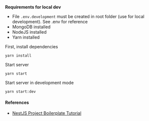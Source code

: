 **Requirements for local dev**
- File ```.env.development``` must be created in root folder (use for local development). See .env for reference
- MongoDB installed
- NodeJS installed
- Yarn installed

First, install dependencies
```
yarn install
```

Start server
```
yarn start
```

Start server in development mode

```
yarn start:dev
```

#### References
- [NestJS Project Boilerplate Tutorial](https://viblo.asia/p/setup-boilerplate-cho-du-an-nestjs-phan-1-team-co-nhieu-thanh-vien-env-joi-husky-commitlint-prettier-dockerizing-EbNVQxG2LvR)